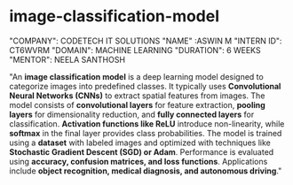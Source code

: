 # image-classification-model
"COMPANY": CODETECH IT SOLUTIONS
"NAME" :ASWIN M
"INTERN ID": CT6WVRM
"DOMAIN": MACHINE LEARNING
"DURATION": 6 WEEKS
"MENTOR": NEELA SANTHOSH

"An **image classification model** is a deep learning model designed to categorize images into predefined classes. It typically uses **Convolutional Neural Networks (CNNs)** to extract spatial features from images. The model consists of **convolutional layers** for feature extraction, **pooling layers** for dimensionality reduction, and **fully connected layers** for classification. **Activation functions like ReLU** introduce non-linearity, while **softmax** in the final layer provides class probabilities. The model is trained using a **dataset** with labeled images and optimized with techniques like **Stochastic Gradient Descent (SGD) or Adam**. Performance is evaluated using **accuracy, confusion matrices, and loss functions**. Applications include **object recognition, medical diagnosis, and autonomous driving**."

